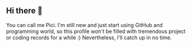## Hi there 👋

You can call me Pici.
I'm still new and just start using GitHub and programming world, so this profile won't be filled with tremendous project or coding records for a while :)
Nevertheless, I'll catch up in no time.
